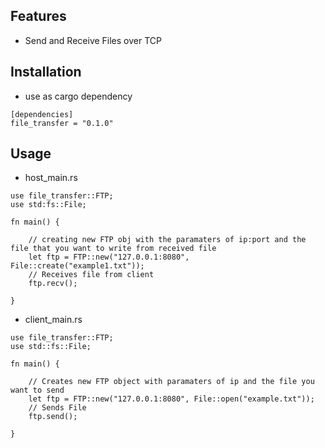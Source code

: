 ## Features
- Send and Receive Files over TCP

## Installation

- use as cargo dependency
```
[dependencies]
file_transfer = "0.1.0"
```

## Usage

- host_main.rs
```
use file_transfer::FTP;
use std:fs::File;

fn main() {

    // creating new FTP obj with the paramaters of ip:port and the file that you want to write from received file
    let ftp = FTP::new("127.0.0.1:8080", File::create("example1.txt"));
    // Receives file from client
    ftp.recv();

}
```
- client_main.rs
```
use file_transfer::FTP;
use std::fs::File;

fn main() {

    // Creates new FTP object with paramaters of ip and the file you want to send
    let ftp = FTP::new("127.0.0.1:8080", File::open("example.txt"));
    // Sends File
    ftp.send();

}
```
